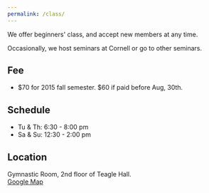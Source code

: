 ```yaml
---
permalink: /class/
---
```


We offer beginners' class, and accept new members at any time.

Occasionally, we host seminars at Cornell or go to other seminars.  

## Fee
- $70 for 2015 fall semester. $60 if paid before Aug, 30th.

## Schedule
- Tu & Th: 6:30 - 8:00 pm
- Sa & Su: 12:30 - 2:00 pm

## Location
Gymnastic Room, 2nd floor of Teagle Hall.  
[Google Map](https://www.google.com/maps/place/Cornell+Aikido+Club/@42.445857,-76.479338,15z/data=!4m2!3m1!1s0x0:0xff163dbd9023b4a)
